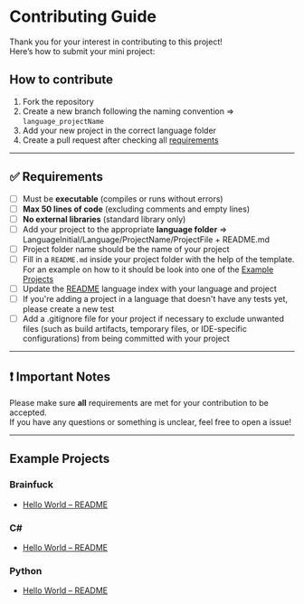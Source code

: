 # Contributing Guide

Thank you for your interest in contributing to this project!  
Here’s how to submit your mini project:

## How to contribute

1. Fork the repository
2. Create a new branch following the naming convention => ``language_projectName``
3. Add your new project in the correct language folder
4. Create a pull request after checking all [requirements](#-requirements)

---

## ✅ Requirements

- [ ] Must be **executable** (compiles or runs without errors)
- [ ] **Max 50 lines of code** (excluding comments and empty lines)
- [ ] **No external libraries** (standard library only)
- [ ] Add your project to the appropriate **language folder** => LanguageInitial/Language/ProjectName/ProjectFile + README.md
- [ ] Project folder name should be the name of your project
- [ ] Fill in a `README.md` inside your project folder with the help of the template. For an example on how to it should be look into one of the [Example Projects](#example-projects)
- [ ] Update the [README](README.md) language index with your language and project
- [ ] If you're adding a project in a language that doesn't have any tests yet, please create a new test
- [ ] Add a .gitignore file for your project if necessary to exclude unwanted files (such as build artifacts, temporary files, or IDE-specific configurations) from being committed with your project

---

## ❗ Important Notes
Please make sure **all** requirements are met for your contribution to be accepted.<br>
If you have any questions or something is unclear, feel free to open a issue!

---

## Example Projects

### Brainfuck
- [Hello World – README](/b/brainfuck/HelloWorld/README.md)

### C#
- [Hello World – README](/c/c-sharp/HelloWorld/README.md)

### Python
- [Hello World – README](/p/python/hello_world/README.md)

